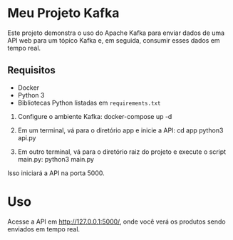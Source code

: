 # Meu Projeto Kafka

Este projeto demonstra o uso do Apache Kafka para enviar dados de uma API web para um tópico Kafka e, em seguida, consumir esses dados em tempo real.

## Requisitos

- Docker
- Python 3
- Bibliotecas Python listadas em `requirements.txt`

1. Configure o ambiente Kafka:
docker-compose up -d

2. Em um terminal, vá para o diretório app e inicie a API:
cd app
python3 api.py

3. Em outro terminal, vá para o diretório raiz do projeto e execute o script main.py:
python3 main.py

Isso iniciará a API na porta 5000.

# Uso
Acesse a API em http://127.0.0.1:5000/, onde você verá os produtos sendo enviados em tempo real.
